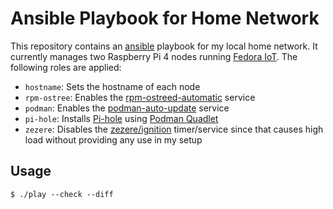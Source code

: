 # Ansible Playbook for Home Network

This repository contains an [ansible](https://www.ansible.com/) playbook for my local home network. It currently manages two Raspberry Pi 4 nodes running [Fedora IoT](https://fedoraproject.org/iot/). The following roles are applied:

- `hostname`: Sets the hostname of each node
- `rpm-ostree`: Enables the [rpm-ostreed-automatic](https://www.mankier.com/8/rpm-ostreed-automatic.service) service
- `podman`: Enables the [podman-auto-update](https://docs.podman.io/en/latest/markdown/podman-auto-update.1.html) service
- `pi-hole`: Installs [Pi-hole](https://pi-hole.net/) using [Podman Quadlet](https://docs.podman.io/en/latest/markdown/podman-systemd.unit.5.html)
- `zezere`: Disables the [zezere/ignition](https://docs.fedoraproject.org/en-US/iot/ignition/) timer/service since that causes high load without providing any use in my setup

## Usage

```shell
$ ./play --check --diff
```
